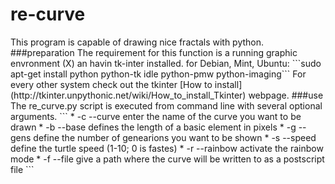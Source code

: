 <h1>re-curve</h1>
This program is capable of drawing nice fractals with python.
###preparation
The requirement for this function is a running graphic envronment (X) an havin tk-inter installed.
for Debian, Mint, Ubuntu:
```sudo apt-get install python python-tk idle python-pmw python-imaging```
For every other system check out the tkinter [How to install](http://tkinter.unpythonic.net/wiki/How_to_install_Tkinter) webpage.
###use
The re_curve.py script is executed from command line with several optional arguments.
```
* -c --curve    enter the name of the curve you want to be drawn
* -b --base     defines the length of a basic element in pixels
* -g --gens     define the number of genearions you want to be shown
* -s --speed    define the turtle speed (1-10; 0 is fastes)
* -r --rainbow  activate the rainbow mode
* -f --file     give a path where the curve will be written to as a postscript file
```
